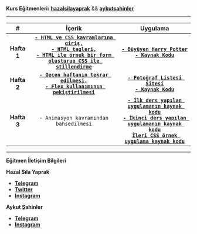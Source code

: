 **Kurs Eğitmenleri:** [**hazalsilayaprak**](https://github.com/hazalsilayaprak) && [**aykutsahinler**](https://github.com/aykutsahinler)

---

| # | İçerik | Uygulama | 
|:-----:|:------:|:--------:|
| **Hafta 1** | [**`- HTML ve CSS kavramlarına giriş,`**<br>**`- HTML tagleri,`**<br>**`- HTML ile örnek bir form oluşturup CSS ile stillendirme`**](_data/_documents/week_1/README.md) | [**`- Büyüyen Harry Potter`**](https://pausiber.xyz/buyuyen_harry_potter/)<br>[**`- Kaynak Kodu`**](_data/_examples/week_1/buyuyen_harry_potter/) |
| **Hafta 2** | [**`- Geçen haftanın tekrar edilmesi,`**<br>**`- Flex kullanımının pekiştirilmesi`**](_data/_documents/week_2/README.md) | [**`- Fotoğraf Listesi Sitesi`**](https://pausiber.xyz/fotograf_listesi_sitesi/)<br>[**`- Kaynak Kodu`**](_data/_examples/week_2/fotograf_listesi_sitesi) |
| **Hafta 3** | `- Animasyon kavramından bahsedilmesi` | [**`- İlk ders yapılan uygulamanın kaynak kodu`**](_data/_documents/week_3/app_1)<br>[**`- İkinci ders yapılan uygulamanın kaynak kodu`**](_data/_documents/week_3/app_2)<br>[**`İleri CSS örnek uygulama kaynak kodu`**](_data/_documents/week_3/week_3_example) |



---

**Eğitmen İletişim Bilgileri**

**Hazal Sıla Yaprak**

- [**Telegram**](https://t.me/hazalsilayaprak/)
- [**Twitter**](https://twitter.com/hazalsilayaprak/)
- [**Instagram**](https://www.instagram.com/hazalsilayaprak/)

**Aykut Şahinler**

- [**Telegram**](https://t.me/aykutsahinler/)
- [**Instagram**](https://www.instagram.com/aykutsahinler/)
